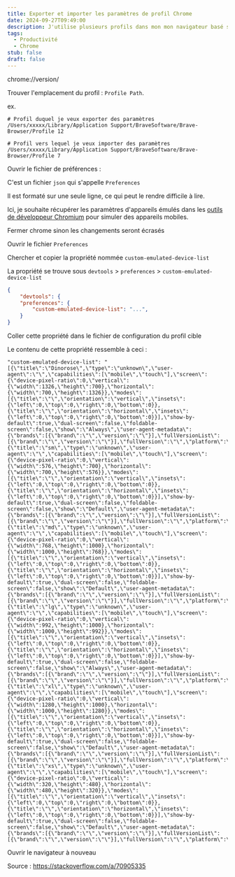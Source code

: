 ```yaml
---
title: Exporter et importer les paramètres de profil Chrome
date: 2024-09-27T09:49:00
description: J'utilise plusieurs profils dans mon mon navigateur basé sur Chromium. Voici comment je peux exporter des paramètre de l’un vers l’autre
tags:
  - Productivité
  - Chrome
stub: false
draft: false
---
```


chrome://version/

Trouver l'emplacement du profil : `Profile Path`.


ex. 
```text
# Profil duquel je veux exporter des paramètres
/Users/xxxxx/Library/Application Support/BraveSoftware/Brave-Browser/Profile 12

# Profil vers lequel je veux importer des paramètres
/Users/xxxxx/Library/Application Support/BraveSoftware/Brave-Browser/Profile 7
```

Ouvrir le fichier de préférences : 

C'est un fichier `json` qui s'appelle `Preferences`

Il est formaté sur une seule ligne, ce qui peut le rendre difficile à lire.

Ici, je souhaite récupérer les paramètres d'appareils émulés dans les [outils de développeur Chromium](glossaire/outils-de-developpeur-chromium.md) pour simuler des appareils mobiles.

Fermer chrome sinon les changements seront écrasés

Ouvrir le fichier `Preferences`

Chercher et copier la propriété nommée `custom-emulated-device-list`

La propriété se trouve sous `devtools` > `preferences` > `custom-emulated-device-list`

```json
{
    "devtools": {
    "preferences": {
	    "custom-emulated-device-list": "...",
    }
}
```


Coller cette propriété dans le fichier de configuration du profil cible

Le contenu de cette propriété ressemble à ceci : 
```text
"custom-emulated-device-list": "[{\"title\":\"Dinorose\",\"type\":\"unknown\",\"user-agent\":\"\",\"capabilities\":[\"mobile\",\"touch\"],\"screen\":{\"device-pixel-ratio\":0,\"vertical\":{\"width\":1326,\"height\":700},\"horizontal\":{\"width\":700,\"height\":1326}},\"modes\":[{\"title\":\"\",\"orientation\":\"vertical\",\"insets\":{\"left\":0,\"top\":0,\"right\":0,\"bottom\":0}},{\"title\":\"\",\"orientation\":\"horizontal\",\"insets\":{\"left\":0,\"top\":0,\"right\":0,\"bottom\":0}}],\"show-by-default\":true,\"dual-screen\":false,\"foldable-screen\":false,\"show\":\"Always\",\"user-agent-metadata\":{\"brands\":[{\"brand\":\"\",\"version\":\"\"}],\"fullVersionList\":[{\"brand\":\"\",\"version\":\"\"}],\"fullVersion\":\"\",\"platform\":\"\",\"platformVersion\":\"\",\"architecture\":\"\",\"model\":\"\",\"mobile\":true}},{\"title\":\"sm\",\"type\":\"unknown\",\"user-agent\":\"\",\"capabilities\":[\"mobile\",\"touch\"],\"screen\":{\"device-pixel-ratio\":0,\"vertical\":{\"width\":576,\"height\":700},\"horizontal\":{\"width\":700,\"height\":576}},\"modes\":[{\"title\":\"\",\"orientation\":\"vertical\",\"insets\":{\"left\":0,\"top\":0,\"right\":0,\"bottom\":0}},{\"title\":\"\",\"orientation\":\"horizontal\",\"insets\":{\"left\":0,\"top\":0,\"right\":0,\"bottom\":0}}],\"show-by-default\":true,\"dual-screen\":false,\"foldable-screen\":false,\"show\":\"Default\",\"user-agent-metadata\":{\"brands\":[{\"brand\":\"\",\"version\":\"\"}],\"fullVersionList\":[{\"brand\":\"\",\"version\":\"\"}],\"fullVersion\":\"\",\"platform\":\"\",\"platformVersion\":\"\",\"architecture\":\"\",\"model\":\"\",\"mobile\":true}},{\"title\":\"md\",\"type\":\"unknown\",\"user-agent\":\"\",\"capabilities\":[\"mobile\",\"touch\"],\"screen\":{\"device-pixel-ratio\":0,\"vertical\":{\"width\":768,\"height\":1000},\"horizontal\":{\"width\":1000,\"height\":768}},\"modes\":[{\"title\":\"\",\"orientation\":\"vertical\",\"insets\":{\"left\":0,\"top\":0,\"right\":0,\"bottom\":0}},{\"title\":\"\",\"orientation\":\"horizontal\",\"insets\":{\"left\":0,\"top\":0,\"right\":0,\"bottom\":0}}],\"show-by-default\":true,\"dual-screen\":false,\"foldable-screen\":false,\"show\":\"Default\",\"user-agent-metadata\":{\"brands\":[{\"brand\":\"\",\"version\":\"\"}],\"fullVersionList\":[{\"brand\":\"\",\"version\":\"\"}],\"fullVersion\":\"\",\"platform\":\"\",\"platformVersion\":\"\",\"architecture\":\"\",\"model\":\"\",\"mobile\":true}},{\"title\":\"lg\",\"type\":\"unknown\",\"user-agent\":\"\",\"capabilities\":[\"mobile\",\"touch\"],\"screen\":{\"device-pixel-ratio\":0,\"vertical\":{\"width\":992,\"height\":1000},\"horizontal\":{\"width\":1000,\"height\":992}},\"modes\":[{\"title\":\"\",\"orientation\":\"vertical\",\"insets\":{\"left\":0,\"top\":0,\"right\":0,\"bottom\":0}},{\"title\":\"\",\"orientation\":\"horizontal\",\"insets\":{\"left\":0,\"top\":0,\"right\":0,\"bottom\":0}}],\"show-by-default\":true,\"dual-screen\":false,\"foldable-screen\":false,\"show\":\"Always\",\"user-agent-metadata\":{\"brands\":[{\"brand\":\"\",\"version\":\"\"}],\"fullVersionList\":[{\"brand\":\"\",\"version\":\"\"}],\"fullVersion\":\"\",\"platform\":\"\",\"platformVersion\":\"\",\"architecture\":\"\",\"model\":\"\",\"mobile\":true}},{\"title\":\"xl\",\"type\":\"unknown\",\"user-agent\":\"\",\"capabilities\":[\"mobile\",\"touch\"],\"screen\":{\"device-pixel-ratio\":0,\"vertical\":{\"width\":1280,\"height\":1000},\"horizontal\":{\"width\":1000,\"height\":1280}},\"modes\":[{\"title\":\"\",\"orientation\":\"vertical\",\"insets\":{\"left\":0,\"top\":0,\"right\":0,\"bottom\":0}},{\"title\":\"\",\"orientation\":\"horizontal\",\"insets\":{\"left\":0,\"top\":0,\"right\":0,\"bottom\":0}}],\"show-by-default\":true,\"dual-screen\":false,\"foldable-screen\":false,\"show\":\"Default\",\"user-agent-metadata\":{\"brands\":[{\"brand\":\"\",\"version\":\"\"}],\"fullVersionList\":[{\"brand\":\"\",\"version\":\"\"}],\"fullVersion\":\"\",\"platform\":\"\",\"platformVersion\":\"\",\"architecture\":\"\",\"model\":\"\",\"mobile\":true}},{\"title\":\"xs\",\"type\":\"unknown\",\"user-agent\":\"\",\"capabilities\":[\"mobile\",\"touch\"],\"screen\":{\"device-pixel-ratio\":0,\"vertical\":{\"width\":320,\"height\":480},\"horizontal\":{\"width\":480,\"height\":320}},\"modes\":[{\"title\":\"\",\"orientation\":\"vertical\",\"insets\":{\"left\":0,\"top\":0,\"right\":0,\"bottom\":0}},{\"title\":\"\",\"orientation\":\"horizontal\",\"insets\":{\"left\":0,\"top\":0,\"right\":0,\"bottom\":0}}],\"show-by-default\":true,\"dual-screen\":false,\"foldable-screen\":false,\"show\":\"Default\",\"user-agent-metadata\":{\"brands\":[{\"brand\":\"\",\"version\":\"\"}],\"fullVersionList\":[{\"brand\":\"\",\"version\":\"\"}],\"fullVersion\":\"\",\"platform\":\"\",\"platformVersion\":\"\",\"architecture\":\"\",\"model\":\"\",\"mobile\":true}}]",
```

Ouvrir le navigateur à nouveau

Source : https://stackoverflow.com/a/70905335